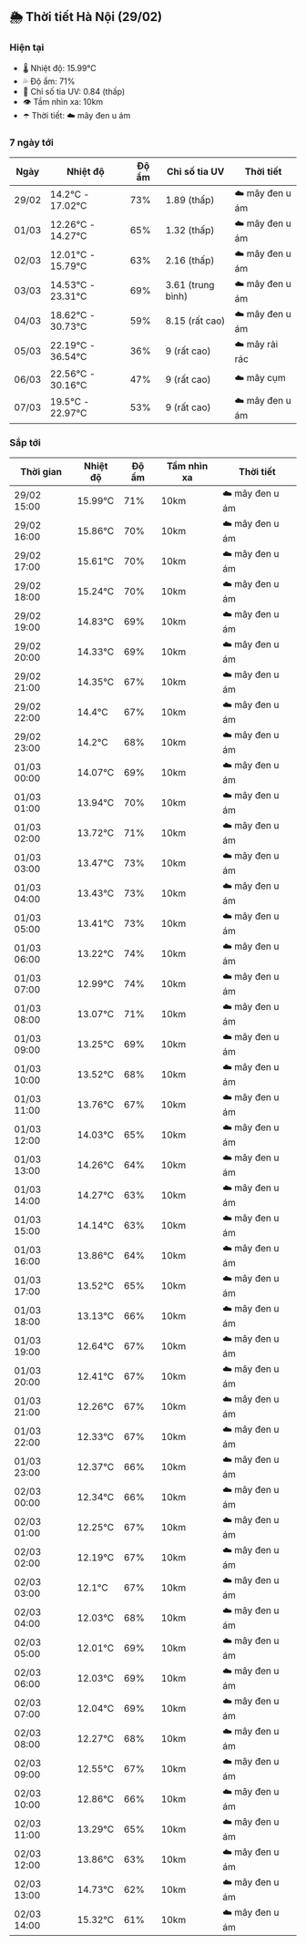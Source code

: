 ## 🌦️ Thời tiết Hà Nội (29/02)

### Hiện tại

- 🌡️ Nhiệt độ: 15.99℃
- 💦 Độ ẩm: 71%
- 🌟 Chỉ số tia UV: 0.84 (thấp)
- 👁️ Tầm nhìn xa: 10km
- ☂️ Thời tiết: ☁️ mây đen u ám

### 7 ngày tới

| Ngày | Nhiệt độ | Độ ẩm | Chỉ số tia UV | Thời tiết |
| --- | --- | --- | --- | --- |
| 29/02 | 14.2℃ - 17.02℃ | 73% | 1.89 (thấp) | ☁️ mây đen u ám |
| 01/03 | 12.26℃ - 14.27℃ | 65% | 1.32 (thấp) | ☁️ mây đen u ám |
| 02/03 | 12.01℃ - 15.79℃ | 63% | 2.16 (thấp) | ☁️ mây đen u ám |
| 03/03 | 14.53℃ - 23.31℃ | 69% | 3.61 (trung bình) | ☁️ mây đen u ám |
| 04/03 | 18.62℃ - 30.73℃ | 59% | 8.15 (rất cao) | ☁️ mây đen u ám |
| 05/03 | 22.19℃ - 36.54℃ | 36% | 9 (rất cao) | ☁️ mây rải rác |
| 06/03 | 22.56℃ - 30.16℃ | 47% | 9 (rất cao) | ☁️ mây cụm |
| 07/03 | 19.5℃ - 22.97℃ | 53% | 9 (rất cao) | ☁️ mây đen u ám |

### Sắp tới

| Thời gian | Nhiệt độ | Độ ẩm | Tầm nhìn xa | Thời tiết |
| --- | --- | --- | --- | --- |
| 29/02 15:00 | 15.99℃ | 71% | 10km | ☁️ mây đen u ám |
| 29/02 16:00 | 15.86℃ | 70% | 10km | ☁️ mây đen u ám |
| 29/02 17:00 | 15.61℃ | 70% | 10km | ☁️ mây đen u ám |
| 29/02 18:00 | 15.24℃ | 70% | 10km | ☁️ mây đen u ám |
| 29/02 19:00 | 14.83℃ | 69% | 10km | ☁️ mây đen u ám |
| 29/02 20:00 | 14.33℃ | 69% | 10km | ☁️ mây đen u ám |
| 29/02 21:00 | 14.35℃ | 67% | 10km | ☁️ mây đen u ám |
| 29/02 22:00 | 14.4℃ | 67% | 10km | ☁️ mây đen u ám |
| 29/02 23:00 | 14.2℃ | 68% | 10km | ☁️ mây đen u ám |
| 01/03 00:00 | 14.07℃ | 69% | 10km | ☁️ mây đen u ám |
| 01/03 01:00 | 13.94℃ | 70% | 10km | ☁️ mây đen u ám |
| 01/03 02:00 | 13.72℃ | 71% | 10km | ☁️ mây đen u ám |
| 01/03 03:00 | 13.47℃ | 73% | 10km | ☁️ mây đen u ám |
| 01/03 04:00 | 13.43℃ | 73% | 10km | ☁️ mây đen u ám |
| 01/03 05:00 | 13.41℃ | 73% | 10km | ☁️ mây đen u ám |
| 01/03 06:00 | 13.22℃ | 74% | 10km | ☁️ mây đen u ám |
| 01/03 07:00 | 12.99℃ | 74% | 10km | ☁️ mây đen u ám |
| 01/03 08:00 | 13.07℃ | 71% | 10km | ☁️ mây đen u ám |
| 01/03 09:00 | 13.25℃ | 69% | 10km | ☁️ mây đen u ám |
| 01/03 10:00 | 13.52℃ | 68% | 10km | ☁️ mây đen u ám |
| 01/03 11:00 | 13.76℃ | 67% | 10km | ☁️ mây đen u ám |
| 01/03 12:00 | 14.03℃ | 65% | 10km | ☁️ mây đen u ám |
| 01/03 13:00 | 14.26℃ | 64% | 10km | ☁️ mây đen u ám |
| 01/03 14:00 | 14.27℃ | 63% | 10km | ☁️ mây đen u ám |
| 01/03 15:00 | 14.14℃ | 63% | 10km | ☁️ mây đen u ám |
| 01/03 16:00 | 13.86℃ | 64% | 10km | ☁️ mây đen u ám |
| 01/03 17:00 | 13.52℃ | 65% | 10km | ☁️ mây đen u ám |
| 01/03 18:00 | 13.13℃ | 66% | 10km | ☁️ mây đen u ám |
| 01/03 19:00 | 12.64℃ | 67% | 10km | ☁️ mây đen u ám |
| 01/03 20:00 | 12.41℃ | 67% | 10km | ☁️ mây đen u ám |
| 01/03 21:00 | 12.26℃ | 67% | 10km | ☁️ mây đen u ám |
| 01/03 22:00 | 12.33℃ | 67% | 10km | ☁️ mây đen u ám |
| 01/03 23:00 | 12.37℃ | 66% | 10km | ☁️ mây đen u ám |
| 02/03 00:00 | 12.34℃ | 66% | 10km | ☁️ mây đen u ám |
| 02/03 01:00 | 12.25℃ | 67% | 10km | ☁️ mây đen u ám |
| 02/03 02:00 | 12.19℃ | 67% | 10km | ☁️ mây đen u ám |
| 02/03 03:00 | 12.1℃ | 67% | 10km | ☁️ mây đen u ám |
| 02/03 04:00 | 12.03℃ | 68% | 10km | ☁️ mây đen u ám |
| 02/03 05:00 | 12.01℃ | 69% | 10km | ☁️ mây đen u ám |
| 02/03 06:00 | 12.03℃ | 69% | 10km | ☁️ mây đen u ám |
| 02/03 07:00 | 12.04℃ | 69% | 10km | ☁️ mây đen u ám |
| 02/03 08:00 | 12.27℃ | 68% | 10km | ☁️ mây đen u ám |
| 02/03 09:00 | 12.55℃ | 67% | 10km | ☁️ mây đen u ám |
| 02/03 10:00 | 12.86℃ | 66% | 10km | ☁️ mây đen u ám |
| 02/03 11:00 | 13.29℃ | 65% | 10km | ☁️ mây đen u ám |
| 02/03 12:00 | 13.86℃ | 63% | 10km | ☁️ mây đen u ám |
| 02/03 13:00 | 14.73℃ | 62% | 10km | ☁️ mây đen u ám |
| 02/03 14:00 | 15.32℃ | 61% | 10km | ☁️ mây đen u ám |
